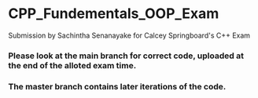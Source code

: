 # CPP_Fundementals_OOP_Exam
Submission by Sachintha Senanayake for Calcey Springboard's C++ Exam

### Please look at the **main** branch for correct code, uploaded at the end of the alloted exam time.
### The **master** branch contains later iterations of the code.
